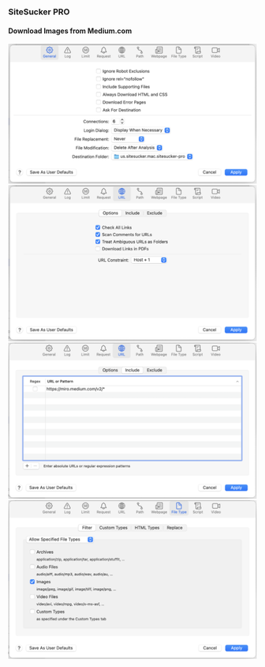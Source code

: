 ### SiteSucker PRO

#### Download Images from Medium.com

![alt text](<_assets/Screenshot 2024-08-27 at 17.02.59.png>)
![alt text](<_assets/Screenshot 2024-08-27 at 17.03.10.png>)
![alt text](<_assets/Screenshot 2024-08-27 at 17.03.21.png>)
![alt text](<_assets/Screenshot 2024-08-27 at 17.03.32.png>)